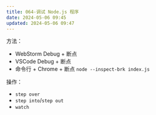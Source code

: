```yaml
---
title: 064-调试 Node.js 程序
date: 2024-05-06 09:45
updated: 2024-05-06 09:47
---
```


方法：

- WebStorm Debug + 断点
- VSCode Debug + 断点
- 命令行 + Chrome + 断点 `node --inspect-brk index.js`

操作：

- `step over`
- `step into`/`step out`
- `watch`
